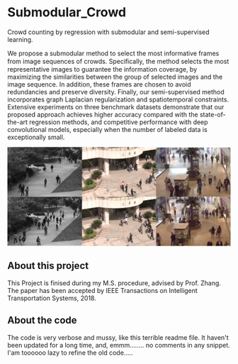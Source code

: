 # Submodular_Crowd
Crowd counting by regression with submodular and semi-supervised learning.

We propose a submodular method to select the most informative frames from image sequences of crowds.
Speciﬁcally, the method selects the most representative images to guarantee the information coverage,
by maximizing the similarities between the group of selected images and the image sequence.
In addition, these frames are chosen to avoid redundancies and preserve diversity.
Finally, our semi-supervised method incorporates graph Laplacian regularization and spatiotemporal constraints.
Extensive experiments on three benchmark datasets demonstrate that our proposed approach achieves higher accuracy
compared with the state-of-the-art regression methods, and competitive performance with deep convolutional models,
especially when the number of labeled data is exceptionally small.

![image](./images/dataset_samples.png)

## About this project
This Project is finised during my M.S. procedure, advised by Prof. Zhang.
The paper has been accepted by IEEE Transactions on Intelligent Transportation Systems, 2018.

## About the code
The code is very verbose and mussy, like this terrible readme file. It haven't been updated for a long time, and,
emmm........ no comments in any snippet.
I'am toooooo lazy to refine the old code.....
